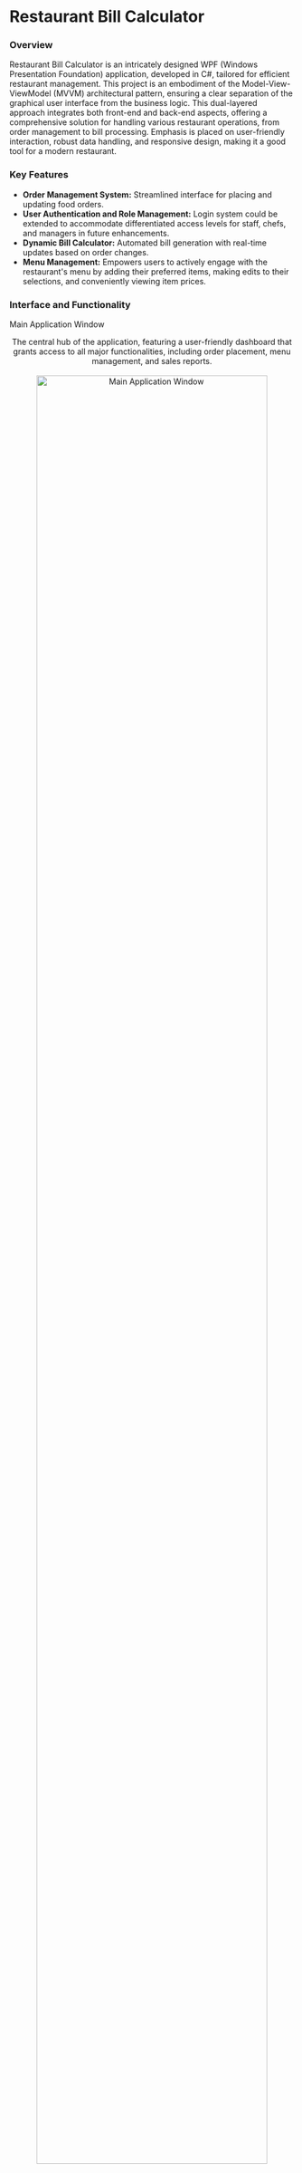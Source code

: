 # Restaurant Bill Calculator

### Overview
Restaurant Bill Calculator is an intricately designed WPF (Windows Presentation Foundation) application, developed in C#, tailored for efficient restaurant management. This project is an embodiment of the Model-View-ViewModel (MVVM) architectural pattern, ensuring a clear separation of the graphical user interface from the business logic. This dual-layered approach integrates both front-end and back-end aspects, offering a comprehensive solution for handling various restaurant operations, from order management to bill processing. Emphasis is placed on user-friendly interaction, robust data handling, and responsive design, making it a good tool for a modern restaurant.

### Key Features
- **Order Management System:** Streamlined interface for placing and updating food orders.
- **User Authentication and Role Management:** Login system could be extended to accommodate differentiated access levels for staff, chefs, and managers in future enhancements.
- **Dynamic Bill Calculator:** Automated bill generation with real-time updates based on order changes.
- **Menu Management:** Empowers users to actively engage with the restaurant's menu by adding their preferred items, making edits to their selections, and conveniently viewing item prices.

### Interface and Functionality
Main Application Window
<div align="center">
  The central hub of the application, featuring a user-friendly dashboard that grants access to all major functionalities, including order placement, menu management, and sales reports.<br></br>
  <img src="/../main/Images/RestaurantBillCalculator/MainApplicationWindow.png" alt="Main Application Window" width="90%"/> 
</div>
Secure Login Interface
<div align="center">
  A meticulously designed login interface ensuring secure access, with role-based authentication for different types of users such as waitstaff, chefs, and administrators.<br></br>
  <img src="/../main/Images/RestaurantBillCalculator/SecureLoginInterface.png" alt="Secure Login Interface" width="90%"/> 
</div>
Restaurant Bill Calculator Interface
<div align="center">
  An intuitive and efficient bill calculator interface, allowing for quick and error-free bill generation, enhancing customer checkout experience.<br></br>
  <img src="/../main/Images/RestaurantBillCalculator/RestaurantBillCalculatorInterface.png" alt="Restaurant Bill Calculator Interface" width="90%"/> 
</div>

<!-- ### Technologies and Architectural Pattern -->
### Application Framework and Architectural Pattern
- **WPF & C#:** Utilization of Windows Presentation Foundation and C# for constructing a dynamic desktop application.
- **MVVM Pattern:** Implementation of the Model-View-ViewModel pattern, ensuring separation of UI, business logic, and data modeling, resulting in a more maintainable and testable codebase.

### UI Design and Responsiveness
- **XAML:** Leveraging XAML for designing an aesthetically pleasing and functional user interface.
- **Data Binding:** Extensive use of data binding, a hallmark of the MVVM pattern, for real-time UI updates and synchronization with underlying data.

### Project Structure and Components
- **Constants.cs:** This file holds constant values used globally across the application, promoting code reusability and maintainability.
- **FoodItems.cs:** A class dedicated to the management of food items, pivotal for order and menu management.
- **LoginClass.cs:** Manages user authentication, a fundamental aspect of the application ensuring secure access to the system.
- **LoginUserControl.xaml & LoginUserControl.xaml.cs:** These files define the user control for login, handling the user interface and interactions for user authentication.
- **MainWindow.xaml & MainWindow.xaml.cs:** The main window of the application, acting as the primary interface for user interaction and navigation.
- **RestaurantBillCalculator.xaml & RestaurantBillCalculator.xaml.cs:** Dedicated interface components for calculating and managing restaurant bill.
